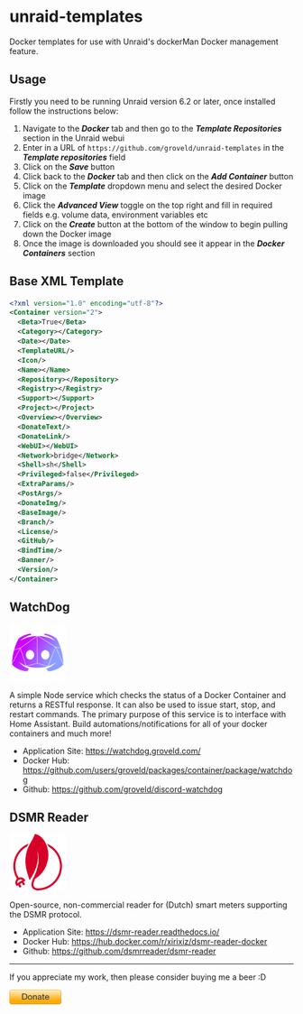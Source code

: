 # unraid-templates

Docker templates for use with Unraid's dockerMan Docker management feature.

## Usage

Firstly you need to be running Unraid version 6.2 or later, once installed follow the instructions below:

1. Navigate to the ***Docker*** tab and then go to the ***Template Repositories*** section in the Unraid webui
2. Enter in a URL of `https://github.com/groveld/unraid-templates` in the ***Template repositories*** field
3. Click on the ***Save*** button
4. Click back to the ***Docker*** tab and then click on the ***Add Container*** button
5. Click on the ***Template*** dropdown menu and select the desired Docker image
6. Click the ***Advanced View*** toggle on the top right and fill in required fields e.g. volume data, environment variables etc
7. Click on the ***Create*** button at the bottom of the window to begin pulling down the Docker image
8. Once the image is downloaded you should see it appear in the ***Docker Containers*** section

## Base XML Template

```xml
<?xml version="1.0" encoding="utf-8"?>
<Container version="2">
  <Beta>True</Beta>
  <Category></Category>
  <Date></Date>
  <TemplateURL/>
  <Icon/>
  <Name></Name>
  <Repository></Repository>
  <Registry></Registry>
  <Support></Support>
  <Project></Project>
  <Overview></Overview>
  <DonateText/>
  <DonateLink/>
  <WebUI></WebUI>
  <Network>bridge</Network>
  <Shell>sh</Shell>
  <Privileged>false</Privileged>
  <ExtraParams/>
  <PostArgs/>
  <DonateImg/>
  <BaseImage/>
  <Branch/>
  <License/>
  <GitHub/>
  <BindTime/>
  <Banner/>
  <Version/>
</Container>
```

## WatchDog
<img src="groveld/images/watchdog.png" alt="WatchDog" height="100"/>

A simple Node service which checks the status of a Docker Container and returns a RESTful response. It can also be used to issue start, stop, and restart commands. The primary purpose of this service is to interface with Home Assistant. Build automations/notifications for all of your docker containers and much more!

- Application Site: https://watchdog.groveld.com/
- Docker Hub: https://github.com/users/groveld/packages/container/package/watchdog
- Github: https://github.com/groveld/discord-watchdog

## DSMR Reader
<img src="groveld/images/dsmrreader.png" alt="DSMR Reader" height="100"/>

Open-source, non-commercial reader for (Dutch) smart meters supporting the DSMR protocol.

- Application Site: https://dsmr-reader.readthedocs.io/
- Docker Hub: https://hub.docker.com/r/xirixiz/dsmr-reader-docker
- Github: https://github.com/dsmrreader/dsmr-reader

___

If you appreciate my work, then please consider buying me a beer :D

[![PayPal](groveld/images/donate.png)](https://paypal.me/groveld)
